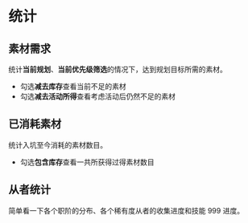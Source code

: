# 统计

## 素材需求

统计**当前规划**、**当前优先级筛选**的情况下，达到规划目标所需的素材。

- 勾选**减去库存**查看当前不足的素材
- 勾选**减去活动所得**查看考虑活动后仍然不足的素材

## 已消耗素材

统计入坑至今消耗的素材数目。

- 勾选**包含库存**查看一共所获得过得素材数目

## 从者统计

简单看一下各个职阶的分布、各个稀有度从者的收集进度和技能 999 进度。
